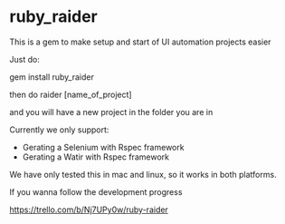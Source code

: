 # ruby_raider
This is a gem to make setup and start of UI automation projects easier

Just do:

gem install ruby_raider

then do raider [name_of_project] 

and you will have a new project in the folder you are in

Currently we only support:

* Gerating a Selenium with Rspec framework
* Gerating a Watir with Rspec framework

We have only tested this in mac and linux, so it works in both platforms.

If you wanna follow the development progress 

https://trello.com/b/Nj7UPy0w/ruby-raider
